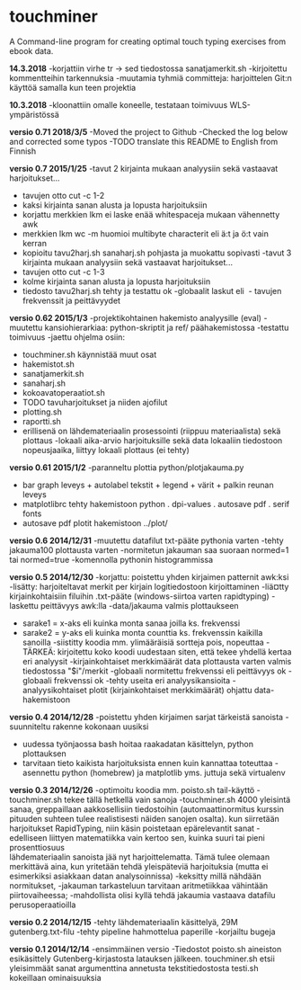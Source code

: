 # touchminer
A Command-line program for creating optimal touch typing exercises from ebook data.

**14.3.2018**
-korjattiin virhe tr -> sed tiedostossa sanatjamerkit.sh 
-kirjoitettu kommentteihin tarkennuksia 
-muutamia tyhmiä committeja: harjoittelen Git:n käyttöä samalla
 kun teen projektia

**10.3.2018**
-kloonattiin omalle koneelle, testataan toimivuus WLS-ympäristössä 

**versio 0.71 2018/3/5**
-Moved the project to Github
-Checked the log below and corrected some typos 
-TODO translate this README to English from Finnish 

**versio 0.7 2015/1/25**
-tavut 2 kirjainta mukaan analyysiin sekä vastaavat harjoitukset...
  * tavujen otto cut -c 1-2 
  * kaksi kirjainta sanan alusta ja lopusta harjoituksiin 
  * korjattu merkkien lkm ei laske enää whitespaceja mukaan vähennetty awk
  * merkkien lkm wc -m huomioi multibyte characterit eli ä:t ja ö:t vain kerran
  * kopioitu tavu2harj.sh sanaharj.sh pohjasta ja muokattu sopivasti
-tavut 3 kirjainta mukaan analyysiin sekä vastaavat harjoitukset...
  * tavujen otto cut -c 1-3 
  * kolme kirjainta sanan alusta ja lopusta harjoituksiin 
  * tiedosto tavu2harj.sh tehty ja testattu ok 
-globaalit laskut eli 
  - tavujen frekvenssit ja peittävyydet 

**versio 0.62 2015/1/3**
-projektikohtainen hakemisto analyysille (eval) 
-muutettu kansiohierarkiaa: python-skriptit ja ref/ päähakemistossa 
-testattu toimivuus
-jaettu ohjelma osiin: 
  * touchminer.sh käynnistää muut osat
  * hakemistot.sh
  * sanatjamerkit.sh 
  * sanaharj.sh 
  * kokoavatoperaatiot.sh
  * TODO tavuharjoitukset ja niiden ajofilut
  * plotting.sh 
  * raportti.sh 
  * erillisenä on lähdemateriaalin prosessointi (riippuu materiaalista) sekä plottaus
-lokaali aika-arvio harjoituksille sekä data lokaaliin tiedostoon nopeusjaaika, liittyy lokaali plottaus (ei tehty) 

**versio 0.61 2015/1/2**
-paranneltu plottia python/plotjakauma.py 
 * bar graph leveys + autolabel tekstit + legend + värit + palkin reunan leveys 
 * matplotlibrc tehty hakemistoon python 
   . dpi-values 
   . autosave pdf 
   . serif fonts 
 * autosave pdf plotit hakemistoon ../plot/

**versio 0.6 2014/12/31**
-muutettu datafilut txt-pääte pythonia varten 
-tehty jakauma100 plottausta varten
-normitetun jakauman saa suoraan normed=1 tai normed=true -komennolla pythonin histogrammissa


**versio 0.5 2014/12/30**
-korjattu: poistettu yhden kirjaimen patternit awk:ksi 
-lisätty: harjoiteltavat merkit per kirjain logitiedostoon kirjoittaminen 
-liä¤tty kirjainkohtaisiin filuihin .txt-pääte (windows-siirtoa varten rapidtyping) 
-laskettu peittävyys awk:lla
-data/jakauma valmis plottaukseen 
  * sarake1 = x-aks eli kuinka monta sanaa joilla ks. frekvenssi
  * sarake2 = y-aks eli kuinka monta counttia ks. frekvenssin kaikilla sanoilla
-siistitty koodia mm. ylimääräisiä sortteja pois, nopeuttaa
-TÄRKEÄ: kirjoitettu koko koodi uudestaan siten, että tekee yhdellä kertaa eri analyysit 
-kirjainkohtaiset merkkimäärät data plottausta varten valmis tiedostossa "$i"/merkit
-globaali normitettu frekvenssi eli peittävyys ok
-globaali frekvenssi ok
-tehty useita eri analyysikansioita 
-analyysikohtaiset plotit (kirjainkohtaiset merkkimäärät) ohjattu data-hakemistoon

**versio 0.4 2014/12/28**
-poistettu yhden kirjaimen sarjat tärkeistä sanoista 
-suunniteltu rakenne kokonaan uusiksi
  * uudessa työnjaossa bash hoitaa raakadatan käsittelyn, python plottauksen
  * tarvitaan tieto kaikista harjoituksista ennen kuin kannattaa toteuttaa 
-asennettu python (homebrew) ja matplotlib yms. juttuja sekä virtualenv

**versio 0.3 2014/12/26**
-optimoitu koodia mm. poisto.sh tail-käyttö 
-touchminer.sh tekee tällä hetkellä vain sanoja
-touchminer.sh 4000 yleisintä sanaa, greppaillaan aakkosellisiin tiedostoihin 
 (automaattinormitus kurssin pituuden suhteen tulee realistisesti näiden sanojen osalta). kun siirretään
 harjoitukset RapidTyping, niin käsin poistetaan epärelevantit sanat
-edelliseen liittyen matematiikka vain kertoo sen, kuinka suuri tai pieni prosenttiosuus  
 lähdemateriaalin sanoista jää nyt harjoittelematta. Tämä tulee olemaan merkittävä aina, kun
 yritetään tehdä yleispäteviä harjoituksia (mutta ei esimerkiksi asiakkaan datan analysoinnissa)
-keksitty millä nähdään normitukset, 
-jakauman tarkasteluun tarvitaan aritmetiikkaa vähintään piirtovaiheessa; 
-mahdollista olisi kyllä tehdä jakaumia vastaava datafilu perusoperaatioilla

**versio 0.2 2014/12/15**
-tehty lähdemateriaalin käsittelyä, 29M gutenberg.txt-filu
-tehty pipeline hahmottelua paperille
-korjailtu bugeja

**versio 0.1 2014/12/14**
-ensimmäinen versio
-Tiedostot
    poisto.sh 
      aineiston esikäsittely Gutenberg-kirjastosta latauksen jälkeen.
    touchminer.sh 
      etsii yleisimmäät sanat argumenttina annetusta tekstitiedostosta
    testi.sh 
      kokeillaan ominaisuuksia 

